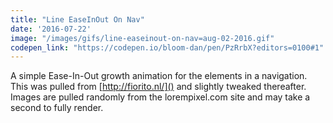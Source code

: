 ```yaml
---
title: "Line EaseInOut On Nav"
date: '2016-07-22'
image: "/images/gifs/line-easeinout-on-nav=aug-02-2016.gif"
codepen_link: "https://codepen.io/bloom-dan/pen/PzRrbX?editors=0100#1"
---
```


A simple Ease-In-Out growth animation for the <a> elements in a navigation. This was pulled from [http://fiorito.nl/]() and slightly tweaked thereafter. Images are pulled randomly from the lorempixel.com site and may take a second to fully render.
